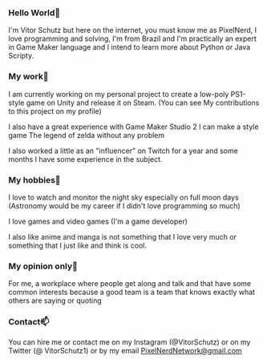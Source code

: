### Hello World👋

I'm Vitor Schutz but here on the internet, you must know me as PixelNerd, I love programming and solving, I'm from Brazil and I'm practically an expert in Game Maker language and I intend to learn more about Python or Java Scripty.

### My work🔧

I am currently working on my personal project to create a low-poly PS1-style game on Unity and release it on Steam. (You can see My contributions to this project on my profile)

I also have a great experience with Game Maker Studio 2 I can make a style game The legend of zelda without any problem


I also worked a little as an "influencer" on Twitch for a year and some months I have some experience in the subject.

### My hobbies🔭

I love to watch and monitor the night sky especially on full moon days (Astronomy would be my career if I didn't love programming so much)

I love games and video games (I'm a game developer)

I also like anime and manga is not something that I love very much or something that I just like and think is cool.

### My opinion only💬

For me, a workplace where people get along and talk and that have some common interests because a good team is a team that knows exactly what others are saying or quoting

### Contact📫

You can hire me or contact me on my Instagram (@VitorSchutz) or on my Twitter (@ VitorSchutz1) or by my email PixelNerdNetwork@gmail.com
